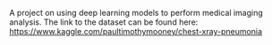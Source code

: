 A project on using deep learning models to perform medical imaging analysis. The link to the dataset can be found here:
https://www.kaggle.com/paultimothymooney/chest-xray-pneumonia
